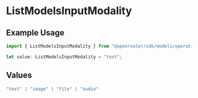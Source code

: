 # ListModelsInputModality

## Example Usage

```typescript
import { ListModelsInputModality } from "@openrouter/sdk/models/operations";

let value: ListModelsInputModality = "text";
```

## Values

```typescript
"text" | "image" | "file" | "audio"
```